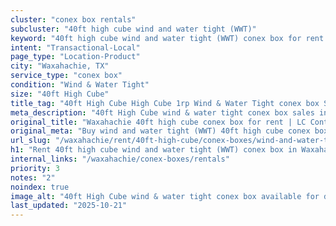 ```yaml
---
cluster: "conex box rentals"
subcluster: "40ft high cube wind and water tight (WWT)"
keyword: "40ft high cube wind and water tight (WWT) conex box for rent Waxahachie, TX"
intent: "Transactional-Local"
page_type: "Location-Product"
city: "Waxahachie, TX"
service_type: "conex box"
condition: "Wind & Water Tight"
size: "40ft High Cube"
title_tag: "40ft High Cube High Cube 1rp Wind & Water Tight conex box Sales in Waxahachie | LC Container"
meta_description: "40ft High Cube wind & water tight conex box sales in Waxahachie. High cube containers with extra height. Fast delivery, competitive pricing. Serving conex boxes area. Quote ID: 4T5. Call (214) 524-4168 for your free quote today."
original_title: "Waxahachie 40ft high cube conex box for rent | LC Container"
original_meta: "Buy wind and water tight (WWT) 40ft high cube conex box rent with local delivery in Waxahachie, TX. LC Container — local Since 2003. Request a fast quote today."
url_slug: "/waxahachie/rent/40ft-high-cube/conex-boxes/wind-and-water-tight-wwt"
h1: "Rent 40ft high cube wind and water tight (WWT) conex box in Waxahachie"
internal_links: "/waxahachie/conex-boxes/rentals"
priority: 3
notes: "2"
noindex: true
image_alt: "40ft High Cube wind & water tight conex box available for delivery in Waxahachie"
last_updated: "2025-10-21"
---
```


<!-- TODO: Add unique city/inventory copy, images, and internal links here. -->
